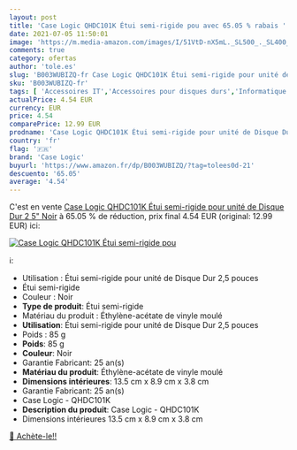 ```yaml
---
layout: post
title: 'Case Logic QHDC101K Étui semi-rigide pou avec 65.05 % rabais '
date: 2021-07-05 11:50:01
image: 'https://m.media-amazon.com/images/I/51VtD-nX5mL._SL500_._SL400_.jpg'
comments: true
category: ofertas
author: 'tole.es'
slug: 'B003WUBIZQ-fr Case Logic QHDC101K Étui semi-rigide pour unité de Disque...'
sku: 'B003WUBIZQ-fr'
tags: [ 'Accessoires IT','Accessoires pour disques durs','Informatique','Sacoches et étuis pour disque dur','case logic', ]
actualPrice: 4.54 EUR
currency: EUR
price: 4.54
comparePrice: 12.99 EUR
prodname: 'Case Logic QHDC101K Étui semi-rigide pour unité de Disque Dur 2 5" Noir'
country: 'fr'
flag: '🇫🇷'
brand: 'Case Logic'
buyurl: 'https://www.amazon.fr/dp/B003WUBIZQ/?tag=tolees0d-21'
descuento: '65.05'
average: '4.54'
---
```


C'est en vente [Case Logic QHDC101K Étui semi-rigide pour unité de Disque Dur 2 5" Noir](https://www.amazon.fr/dp/B003WUBIZQ/?tag=tolees0d-21)  à  65.05 % de réduction, prix final  4.54 EUR (original: 12.99 EUR) ici:

[![Case Logic QHDC101K Étui semi-rigide pou](https://m.media-amazon.com/images/I/51VtD-nX5mL._SL500_._SL400_.jpg)](https://www.amazon.fr/dp/B003WUBIZQ/?tag=tolees0d-21)

ℹ️:

- Utilisation : Étui semi-rigide pour unité de Disque Dur 2,5 pouces
- Étui semi-rigide
- Couleur : Noir
- <b>Type de produit</b>: Étui semi-rigide
- Matériau du produit : Éthylène-acétate de vinyle moulé
- <b>Utilisation</b>: Étui semi-rigide pour unité de Disque Dur 2,5 pouces
- Poids : 85 g
- <b>Poids</b>: 85 g
- <b>Couleur</b>: Noir
- Garantie Fabricant: 25 an(s)
- <b>Matériau du produit</b>: Éthylène-acétate de vinyle moulé
- <b>Dimensions intérieures</b>: 13.5 cm x 8.9 cm x 3.8 cm
- Garantie Fabricant: 25 an(s)
- Case Logic - QHDC101K
- <b>Description du produit</b>: Case Logic - QHDC101K
- Dimensions intérieures 13.5 cm x 8.9 cm x 3.8 cm

[🛒 Achète-le!!](https://www.amazon.fr/dp/B003WUBIZQ/?tag=tolees0d-21)
